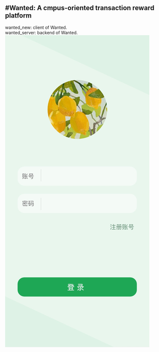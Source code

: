 #Wanted: A cmpus-oriented transaction reward platform
----------------------------------------------
wanted_new: client of Wanted.  
wanted_server: backend of Wanted.
![HomePage](https://github.com/kawaiwu2001/Wanted/blob/master/IMG/IMG_3294.JPG?raw=true)
